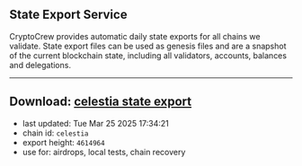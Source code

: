 ## State Export Service
CryptoCrew provides automatic daily state exports for all chains we validate. State export files can be used as genesis files and are a snapshot of the current blockchain state, including all validators, accounts, balances and delegations.

---
**Download: [celestia state export](https://dl-eu2.ccvalidators.com/SERVICE/celestia/celestia_export_4614964.json)**
---

- last updated: Tue Mar 25 2025 17:34:21
- chain id: `celestia`
- export height: `4614964`
- use for: airdrops, local tests, chain recovery
